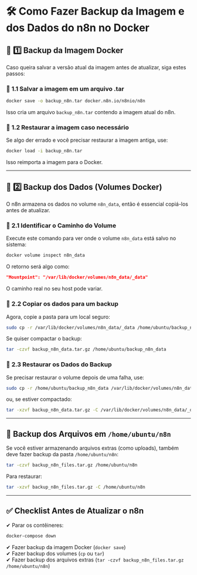 # 🛠 **Como Fazer Backup da Imagem e dos Dados do n8n no Docker**  

## 📌 **1️⃣ Backup da Imagem Docker**  
Caso queira salvar a versão atual da imagem antes de atualizar, siga estes passos:  

### 🔹 **1.1 Salvar a imagem em um arquivo .tar**  
```bash
docker save -o backup_n8n.tar docker.n8n.io/n8nio/n8n
```
Isso cria um arquivo `backup_n8n.tar` contendo a imagem atual do n8n.  

### 🔹 **1.2 Restaurar a imagem caso necessário**  
Se algo der errado e você precisar restaurar a imagem antiga, use:  
```bash
docker load -i backup_n8n.tar
```
Isso reimporta a imagem para o Docker.

---

## 📂 **2️⃣ Backup dos Dados (Volumes Docker)**  
O n8n armazena os dados no volume `n8n_data`, então é essencial copiá-los antes de atualizar.  

### 🔹 **2.1 Identificar o Caminho do Volume**  
Execute este comando para ver onde o volume `n8n_data` está salvo no sistema:  
```bash
docker volume inspect n8n_data
```
O retorno será algo como:  
```json
"Mountpoint": "/var/lib/docker/volumes/n8n_data/_data"
```
O caminho real no seu host pode variar.

### 🔹 **2.2 Copiar os dados para um backup**  
Agora, copie a pasta para um local seguro:  
```bash
sudo cp -r /var/lib/docker/volumes/n8n_data/_data /home/ubuntu/backup_n8n_data
```
Se quiser compactar o backup:  
```bash
tar -czvf backup_n8n_data.tar.gz /home/ubuntu/backup_n8n_data
```

### 🔹 **2.3 Restaurar os Dados do Backup**  
Se precisar restaurar o volume depois de uma falha, use:  
```bash
sudo cp -r /home/ubuntu/backup_n8n_data /var/lib/docker/volumes/n8n_data/_data
```
ou, se estiver compactado:  
```bash
tar -xzvf backup_n8n_data.tar.gz -C /var/lib/docker/volumes/n8n_data/_data
```

---

## 🔄 **Backup dos Arquivos em `/home/ubuntu/n8n`**  
Se você estiver armazenando arquivos extras (como uploads), também deve fazer backup da pasta `/home/ubuntu/n8n`:  
```bash
tar -czvf backup_n8n_files.tar.gz /home/ubuntu/n8n
```
Para restaurar:  
```bash
tar -xzvf backup_n8n_files.tar.gz -C /home/ubuntu/n8n
```

---

## ✅ **Checklist Antes de Atualizar o n8n**
✔ Parar os contêineres:  
```bash
docker-compose down
```  
✔ Fazer backup da imagem Docker (`docker save`)  
✔ Fazer backup dos volumes (`cp` ou `tar`)  
✔ Fazer backup dos arquivos extras (`tar -czvf backup_n8n_files.tar.gz /home/ubuntu/n8n`)  